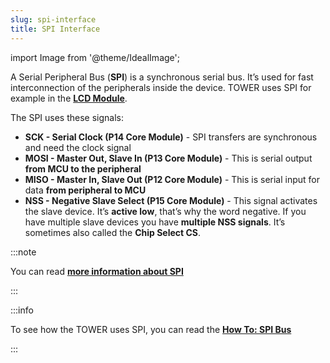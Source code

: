 ```yaml
---
slug: spi-interface
title: SPI Interface
---
```

import Image from '@theme/IdealImage';

A Serial Peripheral Bus (**SPI**) is a synchronous serial bus. It’s used for fast interconnection of the peripherals inside the device. TOWER uses SPI for example in the [**LCD Module**](../hardware-modules/about-lcd-module.md).

The SPI uses these signals:

- **SCK - Serial Clock (P14 Core Module)** - SPI transfers are synchronous and need the clock signal
- **MOSI - Master Out, Slave In (P13 Core Module)** - This is serial output **from MCU to the peripheral**
- **MISO - Master In, Slave Out (P12 Core Module)** - This is serial input for data **from peripheral to MCU**
- **NSS - Negative Slave Select (P15 Core Module)** - This signal activates the slave device. It’s **active low**, that’s why the word negative. If you have multiple slave devices you have **multiple NSS signals**. It’s sometimes also called the **Chip Select CS**.

:::note

You can read [**more information about SPI**](https://www.circuitbasics.com/basics-of-the-spi-communication-protocol/)

:::


:::info

To see how the TOWER uses SPI, you can read the [**How To: SPI Bus**](../firmware-sdk/how-to/spi-bus.md)

:::
